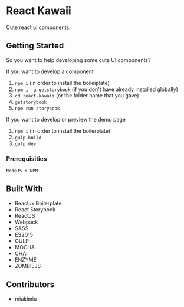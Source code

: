 # React Kawaii

Cute react ui components.

## Getting Started

So you want to help developing some cute UI components?

If you want to develop a component

1. `npm i` (in order to install the boileiplate)
2. `npm i -g getstorybook` (if you don't have already installed globally)
3. `cd react-kawaii` (or the folder name that you gave)
4. `getstorybook`
5. `npm run storybook`

If you want to develop or preview the demo page

1. `npm i` (in order to install the boilerplate)
2. `gulp build`
3. `gulp dev`

### Prerequisities

```
NodeJS + NPM
```

## Built With

* Reaclux Boilerplate
* React Storybook
* ReactJS
* Webpack
* SASS
* ES2015
* GULP
* MOCHA
* CHAI
* ENZYME
* ZOMBIEJS

## Contributors

* miukimiu
